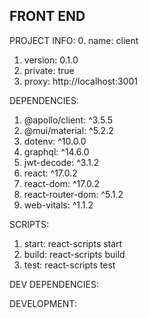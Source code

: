 FRONT END
----------
PROJECT INFO:
  0. name: client
  1. version: 0.1.0
  2. private: true
  3. proxy: http://localhost:3001

DEPENDENCIES:
  1. @apollo/client: ^3.5.5
  2. @mui/material: ^5.2.2
  3. dotenv: ^10.0.0
  4. graphql: ^14.6.0
  5. jwt-decode: ^3.1.2
  6. react: ^17.0.2
  7. react-dom: ^17.0.2
  8. react-router-dom: ^5.1.2
  9. web-vitals: ^1.1.2

SCRIPTS:
  1. start: react-scripts start
  2. build: react-scripts build
  3. test: react-scripts test

DEV DEPENDENCIES:

DEVELOPMENT:
